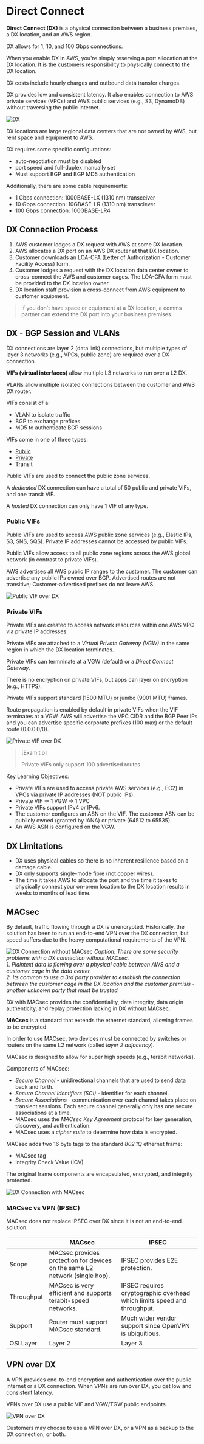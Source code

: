 # Direct Connect

**Direct Connect (DX)** is a physical connection between a business premises, a DX location, and an AWS region.

DX allows for 1, 10, and 100 Gbps connections.

When you enable DX in AWS, you're simply reserving a port allocation at the DX location. It is the customers responsibility to physically connect to the DX location.

DX costs include hourly charges and outbound data transfer charges.

DX provides low and consistent latency. It also enables connection to AWS private services (VPCs) and AWS public services (e.g., S3, DynamoDB) without traversing the public internet.

![DX](./static/images/networking_dx.png)

DX locations are large regional data centers that are not owned by AWS, but rent space and equipment to AWS.

DX requires some specific configurations:
- auto-negotiation must be disabled
- port speed and full-duplex manually set
- Must support BGP and BGP MD5 authentication

Additionally, there are some cable requirements:
- 1 Gbps connection: 1000BASE-LX (1310 nm) transceiver
- 10 Gbps connection: 10GBASE-LR (1310 nm) transciever
- 100 Gbps connection: 100GBASE-LR4

## DX Connection Process

1. AWS customer lodges a DX request with AWS at some DX location.
2. AWS allocates a DX port on an AWS DX router at that DX location.
3. Customer downloads an LOA-CFA (Letter of Authorization - Customer Facility Access) form.
4. Customer lodges a request with the DX location data center owner to cross-connect the AWS and customer cages. The LOA-CFA form must be provided to the DX location owner.
5. DX location staff provision a cross-connect from AWS equipment to customer equipment.

> If you don't have space or equipment at a DX location, a comms partner can extend the DX port into your business premises.

## DX - BGP Session and VLANs

DX connections are layer 2 (data link) connections, but multiple types of layer 3 networks (e.g., VPCs, public zone) are required over a DX connection.

**VIFs (virtual interfaces)** allow multiple L3 networks to run over a L2 DX.

VLANs allow multiple isolated connections between the customer and AWS DX router.

VIFs consist of a:
- VLAN to isolate traffic
- BGP to exchange prefixes
- MD5 to authenticate BGP sessions

VIFs come in one of three types:
- [Public](#public-vifs)
- [Private](#private-vifs)
- Transit

Public VIFs are used to connect the public zone services.

A *dedicated* DX connection can have a total of 50 public and private VIFs, and one transit VIF.

A *hosted* DX connection can only have 1 VIF of any type.

### Public VIFs

Public VIFs are used to access AWS public zone services (e.g., Elastic IPs, S3, SNS, SQS). Private IP addresses cannot be accessed by public VIFs.

Public VIFs allow access to all public zone regions across the AWS global network (in contrast to private VIFs).

AWS advertises all AWS public IP ranges to the customer. The customer can advertise any public IPs owned over BGP. Advertised routes are not transitive; Customer-advertised prefixes do not leave AWS.

![Public VIF over DX](./static/images/dx_publicvif.png)

### Private VIFs

Private VIFs are created to access network resources within one AWS VPC via private IP addresses.

Private VIFs are attached to a *Virtual Private Gateway (VGW)* in the same region in which the DX location terminates.

Private VIFs can termninate at a VGW (default) or a *Direct Connect Gateway*.

There is no encryption on private VIFs, but apps can layer on encryption (e.g., HTTPS).

Private VIFs support standard (1500 MTU) or jumbo (9001 MTU) frames.

Route propagation is enabled by default in private VIFs when the VIF terminates at a VGW. AWS will advertise the VPC CIDR and the BGP Peer IPs and you can advertise specific corporate prefixes (100 max) or the default route (0.0.0.0/0).

![Private VIF over DX](./static/images/dx_privatevif.png)

> [Exam tip]   
>
> Private VIFs only support 100 advertised routes.

Key Learning Objectives:
- Private VIFs are used to access private AWS services (e.g., EC2) in VPCs via private IP addresses (NOT public IPs).  
- Private VIF => 1 VGW => 1 VPC  
- Private VIFs support IPv4 or IPv6.
- The customer configures an ASN on the VIF. The customer ASN can be publicly owned (granted by IANA) or private (64512 to 65535).
- An AWS ASN is configured on the VGW.

## DX Limitations
- DX uses physical cables so there is no inherent resilience based on a damage cable.
- DX only supports single-mode fibre (not copper wires).
- The time it takes AWS to allocate the port and the time it takes to physically connect your on-prem location to the DX location results in weeks to months of lead time.

## MACsec

By default, traffic flowing through a DX is unencrypted. Historically, the solution has been to run an end-to-end VPN over the DX connection, but speed suffers due to the heavy computational requirements of the VPN.

![DX Connection without MACsec](./static/images/networking_dxnomacsec.png)
*Caption: There are some security problems with a DX connection without MACsec.*  
*1. Plaintext data is flowing over a physical cable between AWS and a customer cage in the data center.*  
*2. Its common to use a 3rd party provider to establish the connection between the customer cage in the DX location and the customer premisis - another unknown party that must be trusted.*

DX with MACsec provides the confidentiality, data integrity, data origin authenticity, and replay protection lacking in DX without MACsec.

**MACsec** is a standard that extends the ethernet standard, allowing frames to be encrypted.

In order to use MACsec, two devices must be connected by switches or routers on the same L2 network (called *layer 2 adjacency*).

MACsec is designed to allow for super high speeds (e.g., terabit networks).

Components of MACsec:
- *Secure Channel* - unidirectional channels that are used to send data back and forth.
- *Secure Channel Identifiers (SCI)* - identifier for each channel.
- *Secure Associations* - communication over each channel takes place on transient sessions. Each secure channel generally only has one secure associations at a time.
- MACsec uses the *MACsec Key Agreement* protocol for key generation, discovery, and authentication.
- MACsec uses a *cipher suite* to determine how data is encrypted.

MACsec adds two 16 byte tags to the standard *802.1Q* ethernet frame:
- MACsec tag
- Integrity Check Value (ICV)

The original frame components are encapsulated, encrypted, and integrity protected.

![DX Connection with MACsec](./static/images/networking_macsecframe.png)

### MACsec vs VPN (IPSEC)

MACsec does not replace IPSEC over DX since it is not an end-to-end solution. 

| | MACsec | IPSEC |
| --- | --- | --- |
| Scope | MACsec provides protection for devices on the same L2 network (single hop). | IPSEC provides E2E protection. |
| Throughput | MACsec is very efficient and supports terabit-speed networks. | IPSEC requires cryptographic overhead which limits speed and throughput. |
| Support | Router must support MACsec standard. | Much wider vendor support since OpenVPN is ubiquitious. |
| OSI Layer | Layer 2 | Layer 3 |

## VPN over DX

A VPN provides end-to-end encryption and authentication over the public internet or a DX connection. When VPNs are run over DX, you get low and consistent latency. 

VPNs over DX use a public VIF and VGW/TGW public endpoints.

![VPN over DX](./static/images/dx_vpn.png)

Customers may choose to use a VPN over DX, or a VPN as a backup to the DX connection, or both.